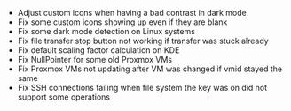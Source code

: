 - Adjust custom icons when having a bad contrast in dark mode
- Fix some custom icons showing up even if they are blank
- Fix some dark mode detection on Linux systems
- Fix file transfer stop button not working if transfer was stuck already
- Fix default scaling factor calculation on KDE
- Fix NullPointer for some old Proxmox VMs
- Fix Proxmox VMs not updating after VM was changed if vmid stayed the same
- Fix SSH connections failing when file system the key was on did not support some operations
